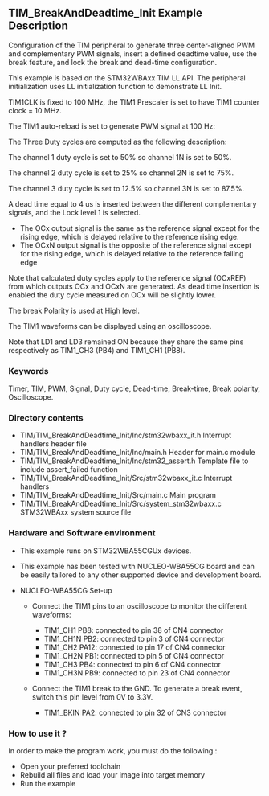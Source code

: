 ## <b>TIM_BreakAndDeadtime_Init Example Description</b>

Configuration of the TIM peripheral to
generate three center-aligned PWM and complementary PWM signals,
insert a defined deadtime value,
use the break feature,
and lock the break and dead-time configuration.

This example is based on the STM32WBAxx TIM LL API. The peripheral initialization
uses LL initialization function to demonstrate LL Init.

TIM1CLK is fixed to 100 MHz, the TIM1 Prescaler is set to have
TIM1 counter clock = 10 MHz.

The TIM1 auto-reload is set to generate PWM signal at 100 Hz:

The Three Duty cycles are computed as the following description:

The channel 1 duty cycle is set to 50% so channel 1N is set to 50%.

The channel 2 duty cycle is set to 25% so channel 2N is set to 75%.

The channel 3 duty cycle is set to 12.5% so channel 3N is set to 87.5%.

A dead time equal to 4 us is inserted between
the different complementary signals, and the Lock level 1 is selected.

  - The OCx output signal is the same as the reference signal except for the rising edge,
    which is delayed relative to the reference rising edge.
  - The OCxN output signal is the opposite of the reference signal except for the rising
    edge, which is delayed relative to the reference falling edge

Note that calculated duty cycles apply to the reference signal (OCxREF) from
which outputs OCx and OCxN are generated. As dead time insertion is enabled the
duty cycle measured on OCx will be slightly lower.

The break Polarity is used at High level.

The TIM1 waveforms can be displayed using an oscilloscope.

Note that LD1 and LD3 remained ON because they share the same pins respectively as TIM1_CH3 (PB4) and TIM1_CH1 (PB8). 

### <b>Keywords</b>

Timer, TIM, PWM, Signal, Duty cycle, Dead-time, Break-time, Break polarity, Oscilloscope.

### <b>Directory contents</b>

  - TIM/TIM_BreakAndDeadtime_Init/Inc/stm32wbaxx_it.h          Interrupt handlers header file
  - TIM/TIM_BreakAndDeadtime_Init/Inc/main.h                  Header for main.c module
  - TIM/TIM_BreakAndDeadtime_Init/Inc/stm32_assert.h          Template file to include assert_failed function
  - TIM/TIM_BreakAndDeadtime_Init/Src/stm32wbaxx_it.c          Interrupt handlers
  - TIM/TIM_BreakAndDeadtime_Init/Src/main.c                  Main program
  - TIM/TIM_BreakAndDeadtime_Init/Src/system_stm32wbaxx.c      STM32WBAxx system source file

### <b>Hardware and Software environment</b>

  - This example runs on STM32WBA55CGUx devices.

  - This example has been tested with NUCLEO-WBA55CG board and can be
    easily tailored to any other supported device and development board.

  - NUCLEO-WBA55CG Set-up

    - Connect the TIM1 pins to an oscilloscope to monitor the different waveforms:
      - TIM1_CH1  PB8: connected to pin 38 of CN4 connector
      - TIM1_CH1N PB2: connected to pin 3 of CN4 connector
      - TIM1_CH2  PA12: connected to pin 17 of CN4 connector
      - TIM1_CH2N PB1: connected to pin 5 of CN4 connector
      - TIM1_CH3  PB4: connected to pin 6 of CN4 connector
      - TIM1_CH3N PB9: connected to pin 23 of CN4 connector

    - Connect the TIM1 break to the GND. To generate a break event, switch this
      pin level from 0V to 3.3V.
      - TIM1_BKIN  PA2: connected to pin 32 of CN3 connector

### <b>How to use it ?</b>

In order to make the program work, you must do the following :

 - Open your preferred toolchain
 - Rebuild all files and load your image into target memory
 - Run the example


